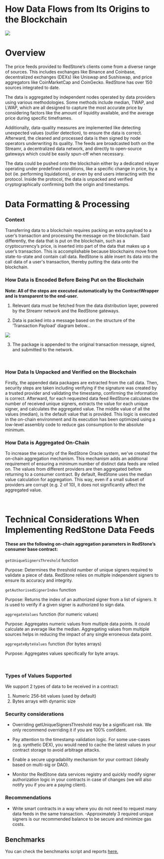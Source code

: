 

# How Data Flows from Its Origins to the Blockchain

<a href="https://raw.githubusercontent.com/redstone-finance/redstone-docs/main/static/img/architecture.png">
 <img src="/img/architecture.png" target="_blank"/>
</a>

# Overview
The price feeds provided to RedStone’s clients come from a diverse range of sources. This includes exchanges like Binance and Coinbase, decentralized exchanges (DEXs) like Uniswap and Sushiswap, and price aggregators like CoinMarketCap and CoinGecko. RedStone has over 150 sources integrated to date. 

The data is aggregated by independent nodes operated by data providers using various methodologies. Some methods include median, TWAP, and LWAP, which are all designed to capture the most accurate price by considering factors like the amount of liquidity available, and the average price during specific timeframes. 

Additionally, data-quality measures are implemented like detecting unexpected values (outlier detection), to ensure the data is correct. Afterward, the cleaned and processed data is then signed by node operators underwriting its quality.
The feeds are broadcasted both on the Streamr, a decentralized data network, and directly to open-source gateways which could be easily spun-off when necessary. 

The data could be pushed onto the blockchain either by a dedicated relayer operating under predefined conditions, like a specific change in price, by a bot (ie. performing liquidations), or even by end users interacting with the protocol. Inside the protocol, the data is unpacked and verified cryptographically confirming both the origin and timestamps.

# Data Formatting & Processing

### Context

Transferring data to a blockchain requires packing an extra payload to a user’s transaction and processing the message on the blockchain. Said differently, the data that is put on the blockchain, such as a cryptocurrency’s price, is inserted into part of the data that makes up a user’s transaction. This is accomplishable because blockchains move from state-to-state and contain call data. RedStone is able insert its data into the call data of a user's transaction, thereby putting the data onto the blockchain.

### How Data is Encoded Before Being Put on the Blockchain


__Note: All of the steps are executed automatically by the ContractWrapper and is transparent to the end-user.__


1. Relevant data must be fetched from the data distribution layer, powered by the Streamr network and the RedStone gateways.

2. Data is packed into a message based on the structure of the ‘Transaction Payload’ diagram below…

<a href="https://raw.githubusercontent.com/redstone-finance/redstone-docs/main/static/img/redstone-tx-wrapping.png">
 <img src="/img/redstone-tx-wrapping.png" target="_blank"/>
</a>

3. The package is appended to the original transaction message, signed, and submitted to the network.
<br> 

### How Data Is Unpacked and Verified on the Blockchain
Firstly, the appended data packages are extracted from the call data. Then, security steps are taken including verifying if the signature was created by a trusted provider and validating the timestamp, confirming the information is correct. Afterward, for each requested data feed RedStone calculates the number of received unique signers, extracts the value for each unique signer, and calculates the aggregated value. The middle value of all the values (median), is the default value that is provided. This logic is executed in the on-chain environment and its execution has been optimized using a low-level assembly code to reduce gas consumption to the absolute minimum. 


### How Data is Aggregated On-Chain


To increase the security of the RedStone Oracle system, we've created the on-chain aggregation mechanism. This mechanism adds an additional requirement of ensuring a minimum number of distinct data feeds are relied on. The values from different providers are then aggregated before returning to a consumer contract. By default, RedStone uses the median value calculation for aggregation. This way, even if a small subset of providers are corrupt (e.g. 2 of 10), it does not significantly affect the aggregated value.

<br>

# Technical Considerations When Implementing RedStone Data Feeds

#### These are the following on-chain aggregation parameters in RedStone’s consumer base contract:


`getUniqueSignersThreshold` function


Purpose: Determines the threshold number of unique signers required to validate a piece of data. RedStone relies on multiple independent signers to ensure its accuracy and integrity.


`getAuthorisedSignerIndex` function


Purpose: Returns the index of an authorized signer from a list of signers. It is used to verify if a given signer is authorized to sign data. 


`aggregateValues` function (for numeric values)


Purpose: Aggregates numeric values from multiple data points. It could calculate an average like the median. Aggregating values from multiple sources helps in reducing the impact of any single erroneous data point.


`aggregateByteValues` function (for bytes arrays)


Purpose: Aggregates values specifically for byte arrays. 

<br>

### Types of Values Supported

We support 2 types of data to be received in a contract:

1. Numeric 256-bit values (used by default)
2. Bytes arrays with dynamic size


### Security considerations
- Overriding getUniqueSignersThreshold may be a significant risk. We only recommend overriding it if you are 100% confident. 

- Pay attention to the timestamp validation logic. For some use-cases (e.g. synthetic DEX), you would need to cache the latest values in your contract storage to avoid arbitrage attacks.

- Enable a secure upgradability mechanism for your contract (ideally based on multi-sig or DAO).

- Monitor the RedStone data services registry and quickly modify signer authorization logic in your contracts in case of changes (we will also notify you if you are a paying client).

### Recommendations
- Write smart contracts in a way where you do not need to request many data feeds in the same transaction. 
-Approximately 3 required unique signers is our recommended balance to be secure and minimize gas costs. 


## Benchmarks

You can check the benchmarks script and reports [here.](https://github.com/redstone-finance/redstone-oracles-monorepo/tree/main/packages/evm-connector/benchmarks)
